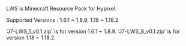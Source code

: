 LWS is Minecraft Resource Pack for Hypixel.

Supported Versions : 1.6.1 ~ 1.8.9, 1.18 ~ 1.18.2

'J7-LWS_1_v0.1.zip' is for version 1.6.1 ~ 1.8.9.
'J7-LWS_8_v0.1.zip' is for version 1.18 ~ 1.18.2.
